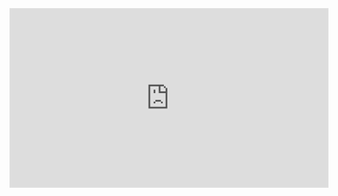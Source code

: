 <figure class="video_container">
  <iframe width="560" height="315" src="https://www.youtube.com/embed/v0AWA7_WWDM" frameborder="0" allow="accelerometer; autoplay; encrypted-media; gyroscope; picture-in-picture" allowfullscreen></iframe>
</figure>
